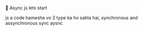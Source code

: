 💠 Async js lets start

js a code hamesha vo 2 type ka ho sakta hai, synchronous and assynchronous
sync
aysnc
